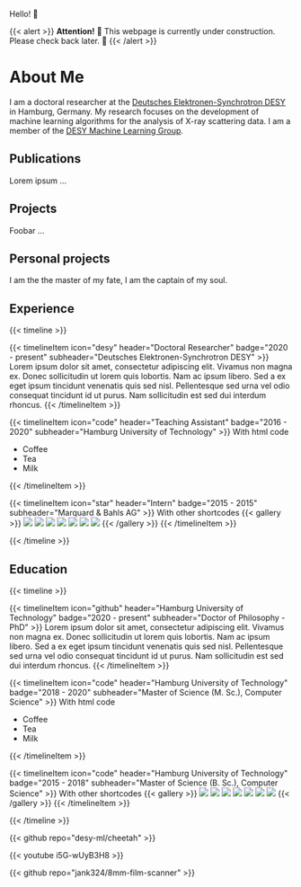 Hello! 🦦

{{< alert >}}
**Attention!** 🚧 This webpage is currently under construction. Please check back later. 🚧
{{< /alert >}}

# About Me

I am a doctoral researcher at the [Deutsches Elektronen-Synchrotron DESY](https://www.desy.de/) in Hamburg, Germany. My research focuses on the development of machine learning algorithms for the analysis of X-ray scattering data. I am a member of the [DESY Machine Learning Group](https://desy-ml.github.io/).

## Publications

Lorem ipsum ...

## Projects

Foobar ...

## Personal projects

I am the the master of my fate, I am the captain of my soul.

## Experience

{{< timeline >}}

{{< timelineItem icon="desy" header="Doctoral Researcher" badge="2020 - present" subheader="Deutsches Elektronen-Synchrotron DESY" >}}
Lorem ipsum dolor sit amet, consectetur adipiscing elit. Vivamus non magna ex. Donec sollicitudin ut lorem quis lobortis. Nam ac ipsum libero. Sed a ex eget ipsum tincidunt venenatis quis sed nisl. Pellentesque sed urna vel odio consequat tincidunt id ut purus. Nam sollicitudin est sed dui interdum rhoncus.
{{< /timelineItem >}}

{{< timelineItem icon="code" header="Teaching Assistant" badge="2016 - 2020" subheader="Hamburg University of Technology" >}}
With html code

<ul>
  <li>Coffee</li>
  <li>Tea</li>
  <li>Milk</li>
</ul>
{{< /timelineItem >}}

{{< timelineItem icon="star" header="Intern" badge="2015 - 2015" subheader="Marquard & Bahls AG" >}}
With other shortcodes
{{< gallery >}}
<img src="gallery/01.jpg" class="grid-w33" />
<img src="gallery/02.jpg" class="grid-w33" />
<img src="gallery/03.jpg" class="grid-w33" />
<img src="gallery/04.jpg" class="grid-w33" />
<img src="gallery/05.jpg" class="grid-w33" />
<img src="gallery/06.jpg" class="grid-w33" />
<img src="gallery/07.jpg" class="grid-w33" />
{{< /gallery >}}
{{< /timelineItem >}}

{{< /timeline >}}

## Education

{{< timeline >}}

{{< timelineItem icon="github" header="Hamburg University of Technology" badge="2020 - present" subheader="Doctor of Philosophy - PhD" >}}
Lorem ipsum dolor sit amet, consectetur adipiscing elit. Vivamus non magna ex. Donec sollicitudin ut lorem quis lobortis. Nam ac ipsum libero. Sed a ex eget ipsum tincidunt venenatis quis sed nisl. Pellentesque sed urna vel odio consequat tincidunt id ut purus. Nam sollicitudin est sed dui interdum rhoncus.
{{< /timelineItem >}}

{{< timelineItem icon="code" header="Hamburg University of Technology" badge="2018 - 2020" subheader="Master of Science (M. Sc.), Computer Science" >}}
With html code

<ul>
  <li>Coffee</li>
  <li>Tea</li>
  <li>Milk</li>
</ul>
{{< /timelineItem >}}

{{< timelineItem icon="code" header="Hamburg University of Technology" badge="2015 - 2018" subheader="Master of Science (B. Sc.), Computer Science" >}}
With other shortcodes
{{< gallery >}}
<img src="gallery/01.jpg" class="grid-w33" />
<img src="gallery/02.jpg" class="grid-w33" />
<img src="gallery/03.jpg" class="grid-w33" />
<img src="gallery/04.jpg" class="grid-w33" />
<img src="gallery/05.jpg" class="grid-w33" />
<img src="gallery/06.jpg" class="grid-w33" />
<img src="gallery/07.jpg" class="grid-w33" />
{{< /gallery >}}
{{< /timelineItem >}}

{{< /timeline >}}

{{< github repo="desy-ml/cheetah" >}}

{{< youtube i5G-wUyB3H8 >}}

{{< github repo="jank324/8mm-film-scanner" >}}
